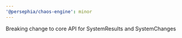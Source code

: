 ```yaml
---
'@persephia/chaos-engine': minor
---
```


Breaking change to core API for SystemResults and SystemChanges
